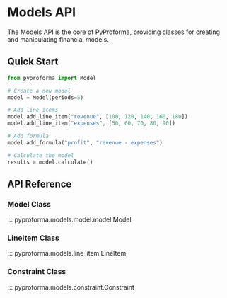 # Models API

The Models API is the core of PyProforma, providing classes for creating and manipulating financial models.

## Quick Start

```python
from pyproforma import Model

# Create a new model
model = Model(periods=5)

# Add line items
model.add_line_item("revenue", [100, 120, 140, 160, 180])
model.add_line_item("expenses", [50, 60, 70, 80, 90])

# Add formula
model.add_formula("profit", "revenue - expenses")

# Calculate the model
results = model.calculate()
```

## API Reference

### Model Class

::: pyproforma.models.model.model.Model

### LineItem Class

::: pyproforma.models.line_item.LineItem

### Constraint Class

::: pyproforma.models.constraint.Constraint


